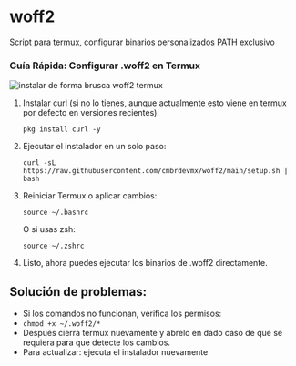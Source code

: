 # woff2
Script para termux, configurar binarios personalizados PATH exclusivo 
### Guía Rápida: Configurar .woff2 en Termux

![instalar de forma brusca woff2 termux](gif/woff2.gif)

1. Instalar curl (si no lo tienes, aunque actualmente esto viene en termux por defecto en versiones recientes):
   ```
   pkg install curl -y
   ```

2. Ejecutar el instalador en un solo paso:
   ```
   curl -sL https://raw.githubusercontent.com/cmbrdevmx/woff2/main/setup.sh | bash
   ```

3. Reiniciar Termux o aplicar cambios:
   ```
   source ~/.bashrc
   ```
   O si usas zsh:
   ```
   source ~/.zshrc
   ```

4. Listo, ahora puedes ejecutar los binarios de .woff2 directamente.

## Solución de problemas:
- Si los comandos no funcionan, verifica los permisos:
- `chmod +x ~/.woff2/*`
- Después cierra termux nuevamente y abrelo en dado caso de que se requiera para que detecte los cambios.
- Para actualizar: ejecuta el instalador nuevamente
